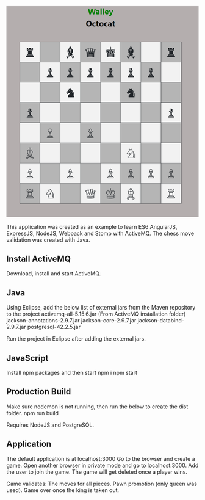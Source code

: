 ![Screenshot](/javascript/src/images/screenshot.PNG)


This application was created as an example to learn ES6 AngularJS, ExpressJS, NodeJS, Webpack and Stomp with ActiveMQ. The chess move validation was created with Java.

## Install ActiveMQ 
Download, install and start ActiveMQ.

## Java
Using Eclipse, add the below list of external jars from the Maven repository to the project
activemq-all-5.15.6.jar (From ActiveMQ installation folder)
jackson-annotations-2.9.7.jar
jackson-core-2.9.7.jar
jackson-databind-2.9.7.jar
postgresql-42.2.5.jar

Run the project in Eclipse after adding the external jars.

## JavaScript
Install npm packages and then start
npm i
npm start


## Production Build
Make sure nodemon is not running, then run the below to create the dist folder.
npm run build

Requires NodeJS and PostgreSQL.

## Application
The default application is at localhost:3000
Go to the browser and create a game. Open another browser in private mode and go to localhost:3000. Add the user to join the game. The game will get deleted once a player wins.

Game validates:
The moves for all pieces.
Pawn promotion (only queen was used).
Game over once the king is taken out.